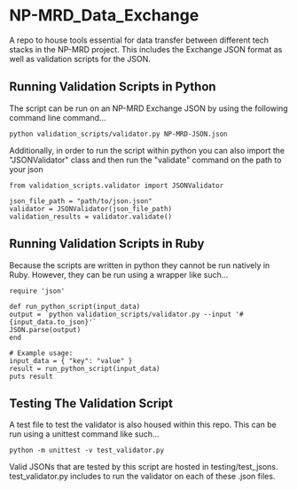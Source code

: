 # NP-MRD_Data_Exchange
A repo to house tools essential for data transfer between different tech stacks in the NP-MRD project. This includes the Exchange JSON format as well as validation scripts for the JSON.

## Running Validation Scripts in Python

The script can be run on an NP-MRD Exchange JSON by using the following command line command...

    python validation_scripts/validator.py NP-MRD-JSON.json

Additionally, in order to run the script within python you can also import the "JSONValidator" class and then run the "validate" command on the path to your json

    from validation_scripts.validator import JSONValidator

    json_file_path = "path/to/json.json"
    validator = JSONValidator(json_file_path)
    validation_results = validator.validate()

## Running Validation Scripts in Ruby

Because the scripts are written in python they cannot be run natively in Ruby. However, they can be run using a wrapper like such...

    require 'json'

    def run_python_script(input_data)
    output = `python validation_scripts/validator.py --input '#{input_data.to_json}'`
    JSON.parse(output)
    end

    # Example usage:
    input_data = { "key": "value" }
    result = run_python_script(input_data)
    puts result

## Testing The Validation Script

A test file to test the validator is also housed within this repo. This can be run using a unittest command like such...

    python -m unittest -v test_validator.py

Valid JSONs that are tested by this script are hosted in testing/test_jsons. test_validator.py includes to run the validator on each of these .json files.

